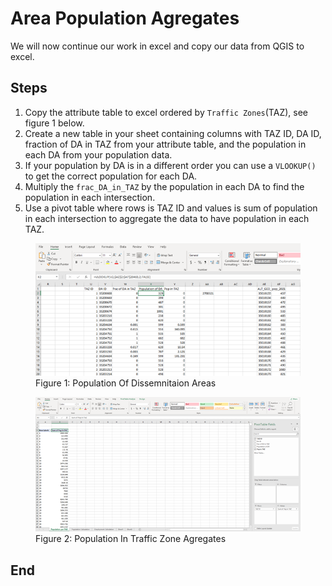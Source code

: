 # Area Population Agregates

We will now continue our work in excel and copy our data from QGIS to excel.

## Steps

1.	Copy the attribute table to excel ordered by `Traffic Zones`(TAZ), see figure 1 below.
2.	Create a new table in your sheet containing columns with TAZ ID, DA ID, fraction of DA in TAZ from your attribute 
    table, and the population in each DA from your population data.
 1. If your population by DA is in a different order you can use a `VLOOKUP()` to get the correct population for each DA.
3.	Multiply the `frac_DA_in_TAZ` by the population in each DA to find the population in each intersection.
4.	Use a pivot table where rows is TAZ ID and values is sum of population in each intersection to aggregate the data 
    to have population in each TAZ.

<figure>
    <img src="images/PopulationOfDAs.png"
        alt="Add Module"/>
    <figcaption text-align="center">Figure 1: Population Of Dissemnitaion Areas</figcaption>
</figure>
    


<figure>
    <img src="images/PopulationInTrafficZoneAgregate.png"
        alt="Add Module"/>
    <figcaption text-align="center">Figure 2: Population In Traffic Zone Agregates</figcaption>
</figure>


## End
